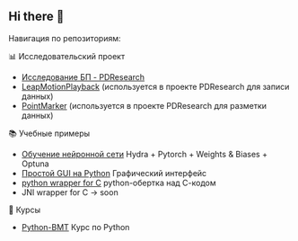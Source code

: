 ## Hi there 👋

<!--
**AnastasiaMoshkova/AnastasiaMoshkova** is a ✨ _special_ ✨ repository because its `README.md` (this file) appears on your GitHub profile.

Here are some ideas to get you started:

- 🔭 I’m currently working on ...
- 🌱 I’m currently learning ...
- 👯 I’m looking to collaborate on ...
- 🤔 I’m looking for help with ...
- 💬 Ask me about ...
- 📫 How to reach me: ...
- 😄 Pronouns: ...
- ⚡ Fun fact: ...
-->

Навигация по репозиториям:

📊 Исследовательский проект
- [Исследование БП - PDResearch](https://github.com/AnastasiaMoshkova/PDReserach)
- [LeapMotionPlayback](https://github.com/AnastasiaMoshkova/LeapMotionPlayback) (используется в проекте PDResearch для записи данных)
- [PointMarker](https://github.com/AnastasiaMoshkova/PointMarker/tree/master) (используется в проекте PDResearch для разметки данных)
  
📚 Учебные примеры
- [Обучение нейронной сети](https://github.com/AnastasiaMoshkova/signalProcessing) Hydra + Pytorch + Weights & Biases + Optuna
- [Простой GUI на Python](https://github.com/AnastasiaMoshkova/microscope_application) Графический интерфейс
- [python wrapper for C](https://github.com/AnastasiaMoshkova/wrapper_python_under_C/tree/main) python-обертка над С-кодом
- JNI wrapper for C -> soon
  
📗 Курсы
- [Python-BMT](https://github.com/AnastasiaMoshkova/Python-BMT) Курс по Python
  
